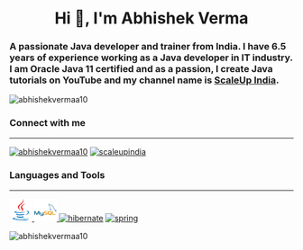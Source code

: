 <h1 align="center">
  Hi 👋, I'm Abhishek Verma
</h1>
<h3>
  A passionate Java developer and trainer from India. I have 6.5 years of experience working as a Java developer in IT industry. I am Oracle Java 11 certified and as a passion, I create Java tutorials on YouTube and my channel name is <a href="https://www.youtube.com/@ScaleUpIndia?sub_confirmation=1" target="_blank">ScaleUp India</a>.
</h3>

<p align="left">
  <img src="https://komarev.com/ghpvc/?username=abhishekvermaa10&label=Profile%20views&color=0e75b6&style=flat" alt="abhishekvermaa10" />
</p>

<h3 align="left">Connect with me</h3>
<hr>
<p align="left">
<a href="https://linkedin.com/in/abhishekvermaa10" target="blank"><img align="center" src="https://raw.githubusercontent.com/rahuldkjain/github-profile-readme-generator/master/src/images/icons/Social/linked-in-alt.svg" alt="abhishekvermaa10" height="30" width="40" /></a>
<a href="https://www.youtube.com/@ScaleUpIndia?sub_confirmation=1" target="blank"><img align="center" src="https://raw.githubusercontent.com/rahuldkjain/github-profile-readme-generator/master/src/images/icons/Social/youtube.svg" alt="scaleupindia" height="30" width="40" /></a>
</p>

<h3 align="left">Languages and Tools</h3>
<hr>
<p align="left">
  <a href="https://www.java.com" target="_blank" rel="noreferrer"> <img src="https://raw.githubusercontent.com/devicons/devicon/master/icons/java/java-original.svg" alt="java" width="40" height="40"/> </a>
  <a href="https://www.mysql.com/" target="_blank" rel="noreferrer"> <img src="https://raw.githubusercontent.com/devicons/devicon/master/icons/mysql/mysql-original-wordmark.svg" alt="mysql" width="40" height="40"/> </a>
  <a href="https://hibernate.org/" target="_blank" rel="noreferrer"> <img src="https://cdn.jsdelivr.net/gh/devicons/devicon@latest/icons/hibernate/hibernate-original-wordmark.svg" alt="hibernate" width="40" height="40"/></a>
  <a href="https://spring.io/" target="_blank" rel="noreferrer"> <img src="https://www.vectorlogo.zone/logos/springio/springio-icon.svg" alt="spring" width="40" height="40"/> </a>
</p>

<p>
  <img align="center" src="https://github-readme-stats.vercel.app/api/top-langs?username=abhishekvermaa10&show_icons=true&locale=en&layout=compact" alt="abhishekvermaa10" />
</p>
